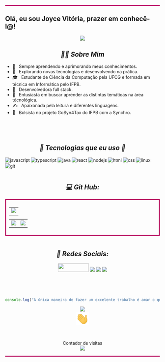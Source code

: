 <div style="border-top: 3px solid #bc1069;"></div>

## Olá, eu sou Joyce Vitória, prazer em conhecê-l@! 

<div align="center"><img src="https://readme-typing-svg.herokuapp.com?color=%2336BCF7&center=true&lines=<Seja+bem+vind@🖐️😁/>"/></div> 
<div align="center"> 
</div>

<h2 align="center"><i> 👩‍💻 Sobre Mim  </i></h2>
<div style="display: inline_block">
<ul>
<li>🔭 &nbsp; Sempre aprendendo e aprimorando meus conhecimentos.</li>
<li>🤔 &nbsp; Explorando novas tecnologias e desenvolvendo na prática.</li>
<li>🎓 &nbsp; Estudante de Ciência da Computação pela UFCG e formada em técnica em Informática pelo IFPB.</li>
<li>💼 &nbsp; Desenvolvedora  full stack.</li>
<li>🌱 &nbsp; Entusiasta em buscar aprender as distintas temáticas na área técnológica.</li>
<li>✍️ &nbsp; Apaixonada pela leitura e diferentes linguagens.</li>
<li>🚀 &nbsp; Bolsista no projeto GoSyn4Tax do IFPB com a Synchro.</li>
</ul>
</div>


<br><br><br>


<h2 align="center"><i> 🌟 Tecnologias que eu uso 🌟</i></h2>
<div style="display: inline_block">
  <img align="center" alt="javascript" src="https://img.shields.io/badge/JavaScript-F7DF1E?style=for-the-badge&logo=javascript&logoColor=black" />
  <img align="center" alt="typescript" src="https://img.shields.io/badge/TypeScript-007ACC?style=for-the-badge&logo=typescript&logoColor=white" />
  <img align="center" alt="java" src="https://img.shields.io/badge/Java-007396?style=for-the-badge&logo=java&logoColor=white" />
  <img align="center" alt="react" src="https://img.shields.io/badge/React-20232A?style=for-the-badge&logo=react&logoColor=61DAFB" />
  <img align="center" alt="nodejs" src="https://img.shields.io/badge/Node.js-43853D?style=for-the-badge&logo=node.js&logoColor=white" />
  <img align="center" alt="html" src="https://img.shields.io/badge/HTML-E34F26?style=for-the-badge&logo=html5&logoColor=white" />
  <img align="center" alt="css" src="https://img.shields.io/badge/CSS-1572B6?style=for-the-badge&logo=css3&logoColor=white" />
  <img align="center" alt="linux" src="https://img.shields.io/badge/Linux-FCC624?style=for-the-badge&logo=linux&logoColor=black" />
  <img align="center" alt="git" src="https://img.shields.io/badge/Git-F05032?style=for-the-badge&logo=git&logoColor=white" />
</div><br/>

<h2 align="center"><i> 💻 Git Hub: </i></h2>

<div align="center" style="border: 3px solid #bc1069; padding: 10px;">
   <table>
    <tr>
      <td>
        <img height="100%" src="https://github-readme-stats.vercel.app/api/top-langs/?username=joycevit&layout=compact&langs_count=50&theme=react"/>
      </td>
    </tr>
  </table>
  <table>
    <tr>
      <td>
        <img height="100%" src="https://github-readme-streak-stats.herokuapp.com?user=joycevit&theme=react&locale=pt_BR"/>
      </td>
      <td>
        <img height="100%" src="https://github-readme-stats.vercel.app/api?username=joycevit&show_icons=true&theme=react&include_all_comits=true&count_private=true"/>
      </td>
    </tr>
  </table>
</div>

<br>
<h2 align="center"><i> 🌌 Redes Sociais: </i></h2> 
<div align="center"> 
  <a href="https://gitlab.com/joyce.nascimento" target="_blank"><img height="28" width="100" src="https://img.shields.io/badge/GitLab-330F63?style=for-the-badge&logo=gitlab&logoColor=white" target="_blank"></a> 
  <a href="https://instagram.com/joyce_vitoriar/" target="_blank"><img src="https://img.shields.io/badge/-Instagram-%23E4405F?style=for-the-badge&logo=instagram&logoColor=white" target="_blank"></a>
  <a href ="joyce.nascimento@academico.ifbp.edu.br"><img src="https://img.shields.io/badge/-Gmail-%23333?style=for-the-badge&logo=gmail&logoColor=white" target="_blank"></a>
  <a href="https://www.linkedin.com/in/joyce-vitória-07745723b/" target="_blank"><img src="https://img.shields.io/badge/-LinkedIn-%230077B5?style=for-the-badge&logo=linkedin&logoColor=white" target="_blank"></a>  
</div>

<br><br><br>

```javascript
console.log("A única maneira de fazer um excelente trabalho é amar o que você faz." - Steve Jobs);
```
         
<div align="center">
       <img src="https://readme-typing-svg.herokuapp.com?color=%2336BCF7&center=true&vCenter=true&lines=<Espero+que+tenha+gostado/>"/> 
</div>


<div align="center">
       <img src="https://raw.githubusercontent.com/ABSphreak/ABSphreak/master/gifs/Hi.gif" height="40px"/>
</div>
<br></br>
<p align="center"> 
  Contador de visitas<br>
  <img src="https://profile-counter.glitch.me/joycevit/count.svg" />
</p>

<div style="border-bottom: 3px solid #bc1069;"></div>
